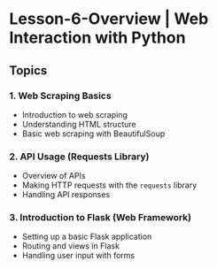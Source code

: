 # Lesson-6-Overview | Web Interaction with Python

## Topics

### 1. Web Scraping Basics

- Introduction to web scraping
- Understanding HTML structure
- Basic web scraping with BeautifulSoup

### 2. API Usage (Requests Library)

- Overview of APIs
- Making HTTP requests with the `requests` library
- Handling API responses

### 3. Introduction to Flask (Web Framework)

- Setting up a basic Flask application
- Routing and views in Flask
- Handling user input with forms
